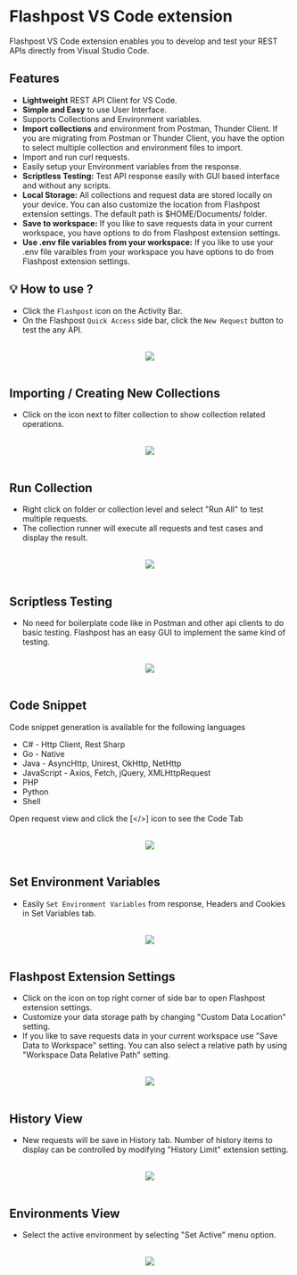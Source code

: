 # Flashpost VS Code extension

Flashpost VS Code extension enables you to develop and test your REST APIs directly from Visual Studio Code.

## Features

* <b>Lightweight</b> REST API Client for VS Code.
* <b>Simple and Easy</b> to use User Interface.
* Supports Collections and Environment variables.
* <b>Import collections</b> and environment from Postman, Thunder Client. If you are migrating from Postman or Thunder Client, you have the option to select multiple collection and environment files to import.
* Import and run curl requests.
* Easily setup your Environment variables from the response.
* <b>Scriptless Testing:</b> Test API response easily with GUI based interface and without any scripts.
* <b>Local Storage:</b> All collections and request data are stored locally on your device. You can also customize the location from Flashpost extension settings. The default path is $HOME/Documents/ folder.
* <b>Save to workspace:</b> If you like to save requests data in your current workspace, you have options to do from Flashpost extension settings.
* <b>Use .env file variables from your workspace:</b> If you like to use your .env file varaibles from your workspace you have options to do from Flashpost extension settings.

## 💡 How to use ?

* Click the `Flashpost` icon on the Activity Bar.
* On the Flashpost `Quick Access` side bar, click the `New Request` button to test the any API.
<br/><br/>
<div align="center">
  <img src="https://github.com/subasraj/flashpost-support/blob/main/images/flashpost-search.gif?raw=true"/>
  <br/>
</div>
<br/>

## Importing / Creating New Collections
* Click on the icon next to filter collection to show collection related operations.
<br/><br/>
<div align="center">
  <img src="https://github.com/subasraj/flashpost-support/blob/main/images/flashpost-new-collection.png?raw=true"/>
  <br/>
</div>
<br/>

## Run Collection
* Right click on folder or collection level and select "Run All" to test multiple requests.
* The collection runner will execute all requests and test cases and display the result.
<br/><br/>
<div align="center">
  <img src="https://github.com/subasraj/flashpost-support/blob/main/images/flashpost-runtests.png?raw=true"/>
  <br/>
</div>
<br/>

## Scriptless Testing
* No need for boilerplate code like in Postman and other api clients to do basic testing. Flashpost has an easy GUI to implement the same kind of testing.
<br/><br/>
<div align="center">
  <img src="https://github.com/subasraj/flashpost-support/blob/main/images/flashpost-scriptless-testing.png?raw=true"/>
  <br/>
</div>
<br/>

## Code Snippet
Code snippet generation is available for the following languages
* C# - Http Client, Rest Sharp
* Go - Native
* Java - AsyncHttp, Unirest, OkHttp, NetHttp
* JavaScript - Axios, Fetch, jQuery, XMLHttpRequest
* PHP
* Python
* Shell

Open request view and click the [</>] icon to see the Code Tab
<br/><br/>
<div align="center">
  <img src="https://github.com/subasraj/flashpost-support/blob/main/images/flashpost-code-snippet.png?raw=true"/>
  <br/>
</div>
<br/>

## Set Environment Variables
* Easily `Set Environment Variables` from response, Headers and Cookies in Set Variables tab.
<br/><br/>
<div align="center">
  <img src="https://github.com/subasraj/flashpost-support/blob/main/images/flashpost-env-var-from-response.png?raw=true"/>
  <br/>
</div>
<br/>

## Flashpost Extension Settings
* Click on the icon on top right corner of side bar to open Flashpost extension settings.
* Customize your data storage path by changing "Custom Data Location" setting.
* If you like to save requests data in your current workspace use "Save Data to Workspace" setting. You can also select a relative path by using "Workspace Data Relative Path" setting.
<br/><br/>
<div align="center">
  <img src="https://github.com/subasraj/flashpost-support/blob/main/images/flashpost-extension-settings.png?raw=true"/>
  <br/>
</div>
<br/>

## History View
* New requests will be save in History tab. Number of history items to display can be controlled by modifying "History Limit" extension setting.
<br/><br/>
<div align="center">
  <img src="https://github.com/subasraj/flashpost-support/blob/main/images/flashpost-history.png?raw=true"/>
  <br/>
</div>
<br/>

## Environments View
* Select the active environment by selecting "Set Active" menu option.
<br/><br/>
<div align="center">
  <img src="https://github.com/subasraj/flashpost-support/blob/main/images/flashpost-environment-setactive.png?raw=true"/>
  <br/>
</div>
<br/>